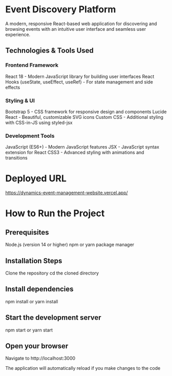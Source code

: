 # Event Discovery Platform
A modern, responsive React-based web application for discovering and browsing events with an intuitive user interface and seamless user experience.
## Technologies & Tools Used

### Frontend Framework

React 18 - Modern JavaScript library for building user interfaces
React Hooks (useState, useEffect, useRef) - For state management and side effects

### Styling & UI

Bootstrap 5 - CSS framework for responsive design and components
Lucide React - Beautiful, customizable SVG icons
Custom CSS - Additional styling with CSS-in-JS using styled-jsx

### Development Tools

JavaScript (ES6+) - Modern JavaScript features
JSX - JavaScript syntax extension for React
CSS3 - Advanced styling with animations and transitions

# Deployed URL

https://dynamics-event-management-website.vercel.app/

# How to Run the Project

## Prerequisites

Node.js (version 14 or higher)
npm or yarn package manager

## Installation Steps

Clone the repository
cd the cloned directory

## Install dependencies
npm install
or
yarn install

## Start the development server
npm start
or
yarn start

## Open your browser

Navigate to http://localhost:3000

The application will automatically reload if you make changes to the code
